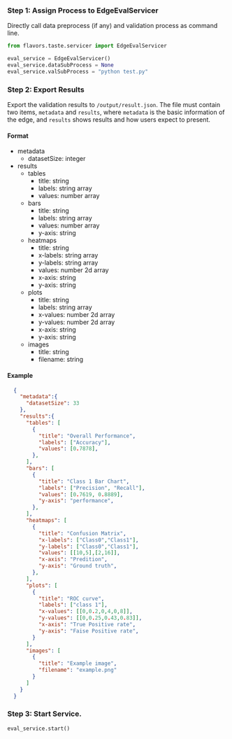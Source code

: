 ### Step 1: Assign Process to EdgeEvalServicer

Directly call data preprocess (if any)  and validation process as command line.
```python
from flavors.taste.servicer import EdgeEvalServicer

eval_service = EdgeEvalServicer()
eval_service.dataSubProcess = None
eval_service.valSubProcess = "python test.py"
```

### Step 2: Export Results

Export the validation results to `/output/result.json`. The file must contain two items, `metadata` and `results`, where `metadata` is the basic information of the edge, and `results` shows results and how users expect to present.
#### Format
 * metadata
	* datasetSize: integer
 * results
	* tables
	  * title: string
	  * labels: string array
	  * values: number array
	* bars
	  * title: string
	  * labels: string array
	  * values: number array
	  * y-axis: string
	* heatmaps
	  * title: string
	  * x-labels: string array
	  * y-labels: string array
	  * values: number 2d array
	  * x-axis: string
	  * y-axis: string
	* plots
	  * title: string
	  * labels: string array
	  * x-values: number 2d array
	  * y-values: number 2d array
	  * x-axis: string
	  * y-axis: string
	* images
	  * title: string
	  * filename: string
#### Example
```json
  {
    "metadata":{
      "datasetSize": 33
    },
    "results":{
      "tables": [
        {
          "title": "Overall Performance",
          "labels": ["Accuracy"],
          "values": [0.7878],
        },
      ],
      "bars": [
        {
          "title": "Class 1 Bar Chart",
          "labels": ["Precision", "Recall"],
          "values": [0.7619, 0.8889],
          "y-axis": "performance",
        },
      ],
      "heatmaps": [
        {
          "title": "Confusion Matrix",
          "x-labels": ["Class0","Class1"],
          "y-labels": ["Class0","Class1"],
          "values": [[10,5],[2,16]],
          "x-axis": "Predition",
          "y-axis": "Ground truth",
        },
      ],
      "plots": [
        {
          "title": "ROC curve",
          "labels": ["class 1"],
          "x-values": [[0,0.2,0,4,0,8]],
          "y-values": [[0,0.25,0.43,0.83]],
          "x-axis": "True Positive rate",
          "y-axis": "Faise Positive rate",
        }
      ],
      "images": [
        {
          "title": "Example image",
          "filename": "example.png"
        }
      ]
    }
  }
```

### Step 3: Start Service.
```python
eval_service.start()
```
